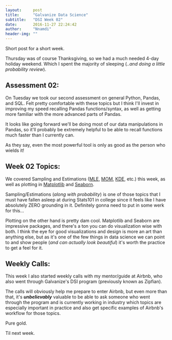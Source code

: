 ```yaml
---
layout:     post
title:      "Galvanize Data Science"
subtitle:   "DSI Week 02"
date:       2016-11-27 22:24:42
author:     "Nnamdi"
header-img: ""
---
```


Short post for a short week.

Thursday was of course Thanksgiving, so we had a much needed 4-day holiday weekend. Which I spent the majority of sleeping (_..and doing a little probability review_).

## Assessment 02:
On Tuesday we took our second assessment on general Python, Pandas, and SQL. Felt pretty comfortable with these topics but I think I'll invest in improving my speed recalling Pandas functions/syntax, as well as getting more familiar with the more advanced parts of Pandas.

It looks like going forward we'll be doing most of our data manipulations in Pandas, so it'll probably be extremely helpful to be able to recall functions much faster than I currently can.

As they say, even the most powerful tool is only as good as the person who wields it!

## Week 02 Topics:
We covered Sampling and Estimations ([MLE](https://en.wikipedia.org/wiki/Maximum_likelihood_estimation), [MOM](https://en.wikipedia.org/wiki/Method_of_moments_(statistics)), [KDE](https://en.wikipedia.org/wiki/Kernel_density_estimation), etc.) this week, as well as plotting in [Matplotlib](http://matplotlib.org/) and [Seaborn](http://seaborn.pydata.org/).

Sampling/Estimations (_along with probability_) is one of those topics that I must have fallen asleep at during Stats101 in college since it feels like I have absolutely ZERO grounding in it. Definitely gonna need to put in some werk for this...

Plotting on the other hand is pretty dam cool. Matplotlib and Seaborn are impressive packages, and there's a ton you can do visualization wise with both. I think the eye for good visualizations and design is more an art than anything else, but as it's one of the few things in data science we can point to and show people (_and can actually look beautiful_) it's worth the practice to get a feel for it.

## Weekly Calls:
This week I also started weekly calls with my mentor/guide at Airbnb, who also went through Galvanize's DSI program (previously known as Zipfian).

The calls will obviously help me prepare to enter Airbnb, but even more than that, it's **_unbelievably_** valuable to be able to ask someone who went through the program and is currently working in industry which topics are especially important in practice and also get specific examples of Airbnb's workflow for those topics.

Pure gold.


Til next week.
